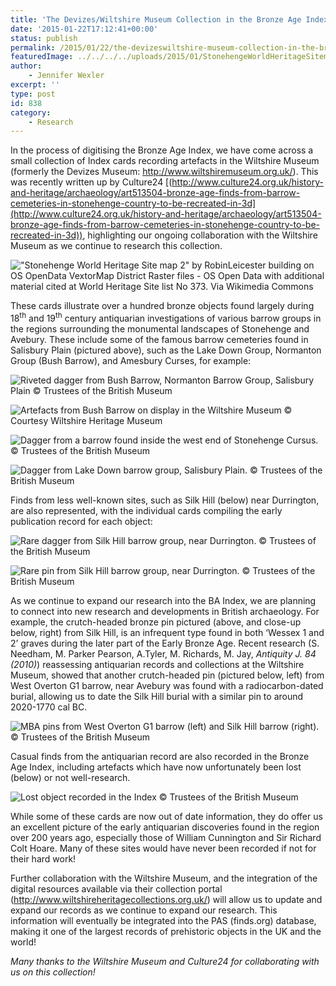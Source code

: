 ```yaml
---
title: 'The Devizes/Wiltshire Museum Collection in the Bronze Age Index'
date: '2015-01-22T17:12:41+00:00'
status: publish
permalink: /2015/01/22/the-devizeswiltshire-museum-collection-in-the-bronze-age-index
featuredImage: ../../../../uploads/2015/01/StonehengeWorldHeritageSitemap.png
author: 
    - Jennifer Wexler
excerpt: ''
type: post
id: 838
category:
    - Research
---
```

In the process of digitising the Bronze Age Index, we have come across a small collection of Index cards recording artefacts in the Wiltshire Museum (formerly the Devizes Museum: <http://www.wiltshiremuseum.org.uk/>). This was recently written up by Culture24 [(http://www.culture24.org.uk/history-and-heritage/archaeology/art513504-bronze-age-finds-from-barrow-cemeteries-in-stonehenge-country-to-be-recreated-in-3d](http://www.culture24.org.uk/history-and-heritage/archaeology/art513504-bronze-age-finds-from-barrow-cemeteries-in-stonehenge-country-to-be-recreated-in-3d)), highlighting our ongoing collaboration with the Wiltshire Museum as we continue to research this collection.

!["Stonehenge World Heritage Site map 2" by RobinLeicester building on OS OpenData VextorMap District Raster files - OS Open Data with additional material cited at World Heritage Site list No 373. Via Wikimedia Commons](../../../../uploads/2015/01/StonehengeWorldHeritageSitemap.png) 

These cards illustrate over a hundred bronze objects found largely during 18<sup>th</sup> and 19<sup>th</sup> century antiquarian investigations of various barrow groups in the regions surrounding the monumental landscapes of Stonehenge and Avebury. These include some of the famous barrow cemeteries found in Salisbury Plain (pictured above), such as the Lake Down Group, Normanton Group (Bush Barrow), and Amesbury Curses, for example:

![Riveted dagger from Bush Barrow, Normanton Barrow Group, Salisbury Plain © Trustees of the British Museum](../../../../uploads/2015/01/BushBarrow1.jpg)

![Artefacts from Bush Barrow on display in the Wiltshire Museum © Courtesy Wiltshire Heritage Museum](../../../../uploads/2015/01/v0_master.jpg)

![Dagger from a barrow found inside the west end of Stonehenge Cursus. © Trustees of the British Museum](../../../../uploads/2015/01/AmesburyCursus.jpg)

![Dagger from Lake Down barrow group, Salisbury Plain. © Trustees of the British Museum](../../../../uploads/2015/01/LakeBarrow1.jpg) 

Finds from less well-known sites, such as Silk Hill (below) near Durrington, are also represented, with the individual cards compiling the early publication record for each object:

![Rare dagger from Silk Hill barrow group, near Durrington. © Trustees of the British Museum](../../../../uploads/2015/01/SilkHill1.jpg) 

![Rare pin from Silk Hill barrow group, near Durrington. © Trustees of the British Museum](../../../../uploads/2015/01/SilkHill2.jpg) 

As we continue to expand our research into the BA Index, we are planning to connect into new research and developments in British archaeology. For example, the crutch-headed bronze pin pictured (above, and close-up below, right) from Silk Hill, is an infrequent type found in both ‘Wessex 1 and 2’ graves during the later part of the Early Bronze Age. Recent research (S. Needham, M. Parker Pearson, A.Tyler, M. Richards, M. Jay, *Antiquity J. 84 (2010)*) reassessing antiquarian records and collections at the Wiltshire Museum, showed that another crutch-headed pin (pictured below, left) from West Overton G1 barrow, near Avebury was found with a radiocarbon-dated burial, allowing us to date the Silk Hill burial with a similar pin to around 2020-1770 cal BC.

![MBA pins from West Overton G1 barrow (left) and Silk Hill barrow (right). © Trustees of the British Museum](../../../../uploads/2015/01/WiltsPins.jpg) 

Casual finds from the antiquarian record are also recorded in the Bronze Age Index, including artefacts which have now unfortunately been lost (below) or not well-research.

![Lost object recorded in the Index © Trustees of the British Museum](../../../../uploads/2015/01/DevStolen.jpg) 

While some of these cards are now out of date information, they do offer us an excellent picture of the early antiquarian discoveries found in the region over 200 years ago, especially those of William Cunnington and Sir Richard Colt Hoare. Many of these sites would have never been recorded if not for their hard work!

Further collaboration with the Wiltshire Museum, and the integration of the digital resources available via their collection portal (<http://www.wiltshireheritagecollections.org.uk/>) will allow us to update and expand our records as we continue to expand our research. This information will eventually be integrated into the PAS (finds.org) database, making it one of the largest records of prehistoric objects in the UK and the world!

*Many thanks to the Wiltshire Museum and Culture24 for collaborating with us on this collection!*